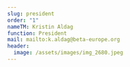 ```yaml
---
slug: president
order: "1"
nameTM: Kristin Aldag
function: President
mail: mailto:k.aldag@beta-europe.org
header:
  image: /assets/images/img_2680.jpeg
---
```

